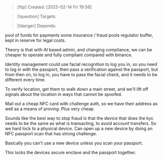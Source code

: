 
>[!tip] Created: [2025-02-14 Fri 19:56]

>[!question] Targets: 

>[!danger] Depends: 

pool of funds for payments
some insurance / fraud pools
regulator buffer, kept in reserve for legal costs.

Theory is that with AI based admin, and changing compliance, we can be cheaper to operate and fully compliant compared with binance.

Identity management could use facial recognition to log you in, so you need to log in with the passport, then pass a verification against the passport, but from then on, to log in, you have to pass the facial check, and it needs to be different every time.

To verify location, get them to walk down a main street, and we'll lift off signals about the location in ways that cannot be spoofed.

Mail out a cheap NFC card with challenge auth, so we have their address as well as a means of proving.  Plus very cheap.

Sounds like the best way to stop fraud is that the device that does the kyc needs to be the same as what is transacting, to avoid account transfers.  So we hard lock to a physical device.  Can open up a new device by doing an NFC passport scan that has strong challenge.

Basically you can't use a new device unless you scan your passport.

This locks the devices secure enclave and the passport together.